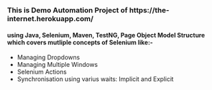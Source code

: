 <h3>This is Demo Automation Project of https://the-internet.herokuapp.com/</h3>
<h4>using Java, Selenium, Maven, TestNG, Page Object Model Structure which covers mutliple concepts of Selenium like:-</h4>
<ul>
  <li>Managing Dropdowns</li>
  <li>Managing Multiple Windows</li>
  <li>Selenium Actions</li>
  <li>Synchronisation using varius waits: Implicit and Explicit</li>
</ul>

